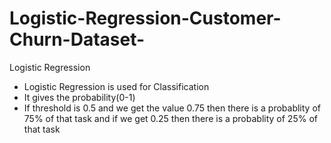 # Logistic-Regression-Customer-Churn-Dataset-
Logistic Regression
* Logistic Regression is used for Classification
* It gives the probability(0-1)
* If threshold is 0.5 and we get the value 0.75 then there is a probablity of 75% of that task and if we get 0.25 then there is a probablity of 25% of that task
